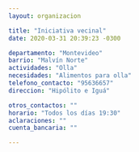 ```yaml
---
layout: organizacion

title: "Iniciativa vecinal"
date: 2020-03-31 20:39:23 -0300

departamento: "Montevideo"
barrio: "Malvín Norte"
actividades: "Olla"
necesidades: "Alimentos para olla"
telefono_contacto: "95636657"
direccion: "Hipólito e Iguá"

otros_contactos: ""
horario: "Todos los días 19:30"
aclaraciones: ""
cuenta_bancaria: ""

---
```

